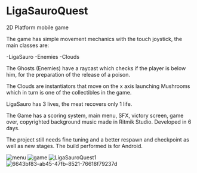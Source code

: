 # LigaSauroQuest
2D Platform mobile game

The game has simple movement mechanics with the touch joystick, the
main classes are:

-LigaSauro
-Enemies
-Clouds

The Ghosts (Enemies) have a raycast
which checks if the player is
below him, for the preparation of the release of a poison.

The Clouds 
are instantiators that move on the x axis launching Mushrooms which in turn is
one of the collectibles in the game.

LigaSauro has 3 lives, the
meat recovers only 1 life.

The Game has a scoring system, main menu, SFX, victory screen, game over,
copyrighted background music made in Ritmik Studio.
Developed in 6 days.

The project still needs fine tuning and a better respawn and
checkpoint as well as new stages.
The build performed is for Android.


![menu](https://user-images.githubusercontent.com/57465338/156552810-6b3b0af2-83fd-4933-a76b-4763ea3d68cc.jpg)
![game](https://user-images.githubusercontent.com/57465338/156553132-352385a0-1a90-4593-9c4a-8de733b5d439.jpg)
![LigaSauroQuest1](https://user-images.githubusercontent.com/57465338/156552949-6b781ff8-1a58-4faf-9201-4b632d112a0d.jpg)
![6643bf83-ab45-47fb-8521-76618f79237d](https://user-images.githubusercontent.com/57465338/156552959-6aafa903-56b7-4f17-bdcf-5fc0ac2ca9d7.jpg)
